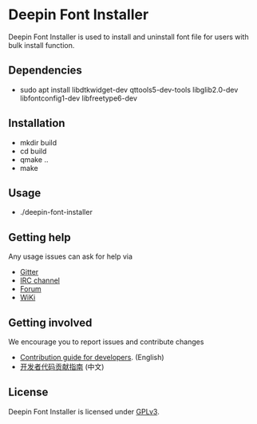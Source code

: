 # Deepin Font Installer

Deepin Font Installer is used to install and uninstall font file for users with bulk install function.

## Dependencies

* sudo apt install libdtkwidget-dev qttools5-dev-tools libglib2.0-dev libfontconfig1-dev libfreetype6-dev

## Installation

* mkdir build
* cd build
* qmake ..
* make

## Usage

* ./deepin-font-installer

## Getting help

Any usage issues can ask for help via

* [Gitter](https://gitter.im/orgs/linuxdeepin/rooms)
* [IRC channel](https://webchat.freenode.net/?channels=deepin)
* [Forum](https://bbs.deepin.org)
* [WiKi](https://wiki.deepin.org/)

## Getting involved

We encourage you to report issues and contribute changes

* [Contribution guide for developers](https://github.com/linuxdeepin/developer-center/wiki/Contribution-Guidelines-for-Developers-en). (English)
* [开发者代码贡献指南](https://github.com/linuxdeepin/developer-center/wiki/Contribution-Guidelines-for-Developers) (中文)

## License

Deepin Font Installer is licensed under [GPLv3](LICENSE).
